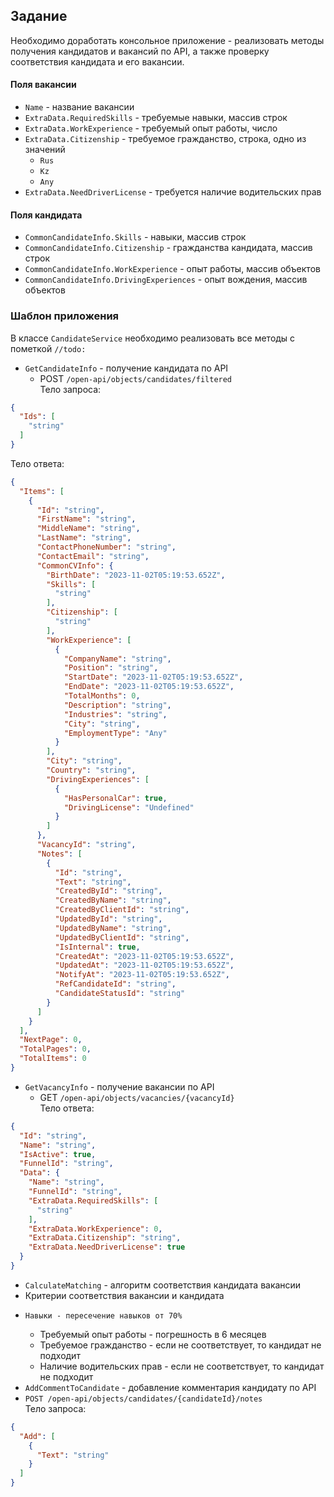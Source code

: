 ﻿## Задание
Необходимо доработать консольное приложение - реализовать методы получения кандидатов и вакансий по API, а также проверку соответствия кандидата и его вакансии.
#### Поля вакансии
- `Name` - название вакансии
- `ExtraData.RequiredSkills` - требуемые навыки, массив строк
- `ExtraData.WorkExperience` - требуемый опыт работы, число
- `ExtraData.Citizenship` - требуемое гражданство, строка, одно из значений
    - `Rus`
    - `Kz`
    - `Any`
- `ExtraData.NeedDriverLicense` - требуется наличие водительских прав
#### Поля кандидата
- `CommonCandidateInfo.Skills` - навыки, массив строк
- `CommonCandidateInfo.Citizenship` - гражданства кандидата, массив строк
- `CommonCandidateInfo.WorkExperience` - опыт работы, массив объектов
- `CommonCandidateInfo.DrivingExperiences` - опыт вождения, массив объектов

### Шаблон приложения
В классе `CandidateService` необходимо реализовать все методы с пометкой `//todo:`
- `GetCandidateInfo` - получение кандидата по API
    - POST `/open-api/objects/candidates/filtered`  
      Тело запроса:
```json  
{
  "Ids": [
    "string"
  ]
} 
```  
Тело ответа:
```json  
{
  "Items": [
    {
      "Id": "string",
      "FirstName": "string",
      "MiddleName": "string",
      "LastName": "string",
      "ContactPhoneNumber": "string",
      "ContactEmail": "string",
      "CommonCVInfo": {
        "BirthDate": "2023-11-02T05:19:53.652Z",
        "Skills": [
          "string"
        ],
        "Citizenship": [
          "string"
        ],
        "WorkExperience": [
          {
            "CompanyName": "string",
            "Position": "string",
            "StartDate": "2023-11-02T05:19:53.652Z",
            "EndDate": "2023-11-02T05:19:53.652Z",
            "TotalMonths": 0,
            "Description": "string",
            "Industries": "string",
            "City": "string",
            "EmploymentType": "Any"
          }
        ],
        "City": "string",
        "Country": "string",
        "DrivingExperiences": [
          {
            "HasPersonalCar": true,
            "DrivingLicense": "Undefined"
          }
        ]
      },
      "VacancyId": "string",
      "Notes": [
        {
          "Id": "string",
          "Text": "string",
          "CreatedById": "string",
          "CreatedByName": "string",
          "CreatedByClientId": "string",
          "UpdatedById": "string",
          "UpdatedByName": "string",
          "UpdatedByClientId": "string",
          "IsInternal": true,
          "CreatedAt": "2023-11-02T05:19:53.652Z",
          "UpdatedAt": "2023-11-02T05:19:53.652Z",
          "NotifyAt": "2023-11-02T05:19:53.652Z",
          "RefCandidateId": "string",
          "CandidateStatusId": "string"
        }
      ]
    }
  ],
  "NextPage": 0,
  "TotalPages": 0,
  "TotalItems": 0
}
```  

- `GetVacancyInfo` - получение вакансии по API
    - GET `/open-api/objects/vacancies/{vacancyId}`  
      Тело ответа:
```json  
{
  "Id": "string",
  "Name": "string",
  "IsActive": true,
  "FunnelId": "string",
  "Data": {
    "Name": "string",
    "FunnelId": "string",
    "ExtraData.RequiredSkills": [
      "string"
    ],
    "ExtraData.WorkExperience": 0,
    "ExtraData.Citizenship": "string",
    "ExtraData.NeedDriverLicense": true
  }
}
```  
- `CalculateMatching` - алгоритм соответствия кандидата вакансии
- Критерии соответствия вакансии и кандидата
-     Навыки - пересечение навыков от 70%
    - Требуемый опыт работы - погрешность в 6 месяцев
    - Требуемое гражданство - если не соответствует, то кандидат не подходит
    - Наличие водительских прав - если не соответствует, то кандидат не подходит
- `AddCommentToCandidate` - добавление комментария кандидату по API
- `POST /open-api/objects/candidates/{candidateId}/notes`  
      Тело запроса:
```json  
{
  "Add": [
    {
      "Text": "string"
    }
  ]
}
```
